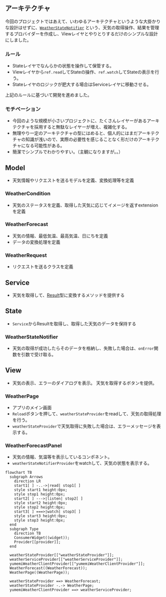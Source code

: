 ## アーキテクチャ

今回のプロジェクトではあえて、いわゆるアーキテクチャというような大掛かりな設計はせずに、[`WeatherStateNotifier`](../lib/state/weather_state_notifier.dart)
という、天気の取得操作、結果を管理するプロバイダーを作成し、Viewレイヤとやりとりするだけのシンプルな設計にしました。

### ルール

* Stateレイヤでなんらかの状態を操作して保管する。
* Viewレイヤから`ref.read`してStateの操作、`ref.watch`してStateの表示を行う。
* Stateレイヤのロジックが肥大する場合はServiceレイヤに移動させる。

上記のルールに基づいて開発を進めました。

### モチベーション

* 今回のような規模が小さいプロジェクトに、たくさんレイヤーがあるアーキテクチャを採用すると無駄なレイヤーが増え、複雑化する。
* 無理やり一定のアーキテクチャの型にはめると、個人的にはまだアーキテクチャの知識が浅いので、実際の必要性を感じることなく形だけのアーキテクチャになる可能性がある。
* 簡潔でシンプルでわかりやすい。（主観になりますが。。）

## Model

* 天気情報やリクエストを送るモデルを定義、変換処理等を定義

### WeatherCondition

* 天気のステータスを定義、取得した天気に応じてイメージを返すextensionを定義

### WeatherForecast

* 天気の情報、最低気温、最高気温、日にちを定義
* データの変換処理を定義

### WeatherRequest

* リクエストを送るクラスを定義

## Service

* 天気を取得して、[Result](../lib/utils/api/result.dart)型に変換するメソッドを提供する

## State

* `Service`からResultを取得し、取得した天気のデータを保持する

### WeatherStateNotifier

* 天気の取得が成功したらそのデータを格納し、失敗した場合は、`onError`関数を引数で受け取る。

## View

* 天気の表示、エラーのダイアログを表示。 天気を取得するボタンを提供。

### WeatherPage

* アプリのメイン画面
* `Reload`ボタンを押して、`weatherStateProvider`をreadして、天気の取得処理を行う。
* `weatherStateProvider`で天気取得に失敗した場合は、エラーメッセージを表示する。

### WeatherForecastPanel

* 天気の情報、気温等を表示しているコンポネント。
* `weatherStateNotifierProvider`をwatchして、天気の状態を表示する。

```mermaid
flowchart TB
  subgraph Arrows
    direction LR
    start1[ ] -..->|read| stop1[ ]
    style start1 height:0px;
    style stop1 height:0px;
    start2[ ] --->|listen| stop2[ ]
    style start2 height:0px;
    style stop2 height:0px;
    start3[ ] ===>|watch| stop3[ ]
    style start3 height:0px;
    style stop3 height:0px;
  end
  subgraph Type
    direction TB
    ConsumerWidget((widget));
    Provider[[provider]];
  end

  weatherStateProvider[["weatherStateProvider"]];
  weatherServiceProvider[["weatherServiceProvider"]];
  yumemiWeatherClientProvider[["yumemiWeatherClientProvider"]];
  WeatherForecast((WeatherForecast));
  WeatherPage((WeatherPage));

  weatherStateProvider ==> WeatherForecast;
  weatherStateProvider -.-> WeatherPage;
  yumemiWeatherClientProvider ==> weatherServiceProvider;
```